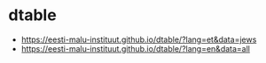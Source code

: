 # dtable
 
- https://eesti-malu-instituut.github.io/dtable/?lang=et&data=jews
- https://eesti-malu-instituut.github.io/dtable/?lang=en&data=all
